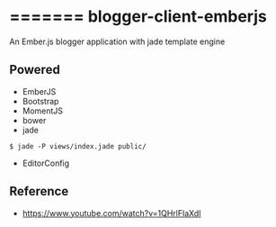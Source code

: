 =======
blogger-client-emberjs
==============

An Ember.js blogger application with jade template engine

## Powered

- EmberJS
- Bootstrap
- MomentJS
- bower
- jade

`$ jade -P views/index.jade public/`

- EditorConfig



## Reference

- https://www.youtube.com/watch?v=1QHrlFlaXdI